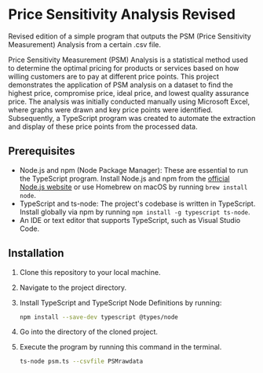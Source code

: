 # Price Sensitivity Analysis Revised

Revised edition of a simple program that outputs the PSM (Price Sensitivity Measurement) Analysis from a certain .csv file.

Price Sensitivity Measurement (PSM) Analysis is a statistical method used to determine the optimal pricing for products or services based on how willing customers are to pay at different price points. This project demonstrates the application of PSM analysis on a dataset to find the highest price, compromise price, ideal price, and lowest quality assurance price. The analysis was initially conducted manually using Microsoft Excel, where graphs were drawn and key price points were identified. Subsequently, a TypeScript program was created to automate the extraction and display of these price points from the processed data.

## Prerequisites

- Node.js and npm (Node Package Manager): These are essential to run the TypeScript program. Install Node.js and npm from the [official Node.js website](https://nodejs.org/) or use Homebrew on macOS by running `brew install node`.
- TypeScript and ts-node: The project's codebase is written in TypeScript. Install globally via npm by running `npm install -g typescript ts-node`.
- An IDE or text editor that supports TypeScript, such as Visual Studio Code.

## Installation

1. Clone this repository to your local machine.
2. Navigate to the project directory.
3. Install TypeScript and TypeScript Node Definitions by running:

   ```sh
   npm install --save-dev typescript @types/node

4. Go into the directory of the cloned project.
5. Execute the program by running this command in the terminal.

   ```sh
   ts-node psm.ts --csvfile PSMrawdata
